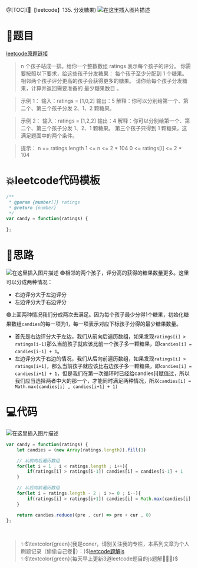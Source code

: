 @[TOC](🚅【leetcode】135. 分发糖果)
![在这里插入图片描述](https://img-blog.csdnimg.cn/7bd3cd5ef8154d7da99e5cd9badf12f4.png#pic_center)

# 🚀题目
[leetcode原题链接](https://leetcode-cn.com/problems/candy/)
> n 个孩子站成一排。给你一个整数数组 ratings 表示每个孩子的评分。
> 你需要按照以下要求，给这些孩子分发糖果：
> 每个孩子至少分配到 1 个糖果。
> 相邻两个孩子评分更高的孩子会获得更多的糖果。
> 请你给每个孩子分发糖果，计算并返回需要准备的 最少糖果数目 。

 

>示例 1：
>输入：ratings = [1,0,2]
>输出：5
>解释：你可以分别给第一个、第二个、第三个孩子分发 2、1、2 颗糖果。

>示例 2：
>输入：ratings = [1,2,2]
>输出：4
>解释：你可以分别给第一个、第二个、第三个孩子分发 1、2、1 颗糖果。
>第三个孩子只得到 1 颗糖果，这满足题面中的两个条件。


>提示：
>n == ratings.length
>1 <= n <= 2 * 104
>0 <= ratings[i] <= 2 * 104

# 💥leetcode代码模板

```javascript
/**
 * @param {number[]} ratings
 * @return {number}
 */
var candy = function(ratings) {
    
};
```

# 🚀思路
![在这里插入图片描述](https://img-blog.csdnimg.cn/470f6b9e77f74bc390c692ed5c64bdeb.gif#pic_center)
🟣相邻的两个孩子，评分高的获得的糖果数量更多。这里可以分成两种情况：
- 右边评分大于左边评分
- 左边评分大于右边评分

🟢上面两种情况我们分成两次去满足。因为每个孩子最少分得1个糖果，初始化糖果数组`candies`的每一项为1，每一项表示对应下标孩子分得的最少糖果数量。
- 首先是右边评分大于左边，我们从前向后遍历数组，如果发现`ratings[i] > ratings[i-1]`那么当前孩子就应该比前一个孩子多一颗糖果，即`candies[i] = candies[i-1] + 1`。
- 左边评分大于右边的情况，我们从后向前遍历数组，如果发现`ratings[i] > ratings[i+1]`，那么当前孩子就应该比右边孩子多一颗糖果，即`condies[i] = candies[i+1] + 1`，但是我们在第一次循环时已经给candies[i]赋值过，所以我们应当选择两者中大的那一个，才能同时满足两种情况，所以`candies[i] = Math.max(candies[i] , candies[i+1] + 1)`

# 💻代码
![在这里插入图片描述](https://img-blog.csdnimg.cn/50b64835a43344369939c44437475cc5.png?x-oss-process=image/watermark,type_d3F5LXplbmhlaQ,shadow_50,text_Q1NETiBA5YmN56uvY29ybmVy,size_8,color_FFFFFF,t_70,g_se,x_16#pic_center)


```js
var candy = function(ratings) {
    let candies = (new Array(ratings.length)).fill(1)

    // 从前向后遍历数组
    for(let i = 1 ; i < ratings.length ; i++){
        if(ratings[i] > ratings[i-1]) candies[i] = candies[i-1] + 1
    }

    // 从后向前遍历数组
    for(let i = ratings.length - 2 ; i >= 0 ; i--){
        if(ratings[i] > ratings[i+1]) candies[i] = Math.max(candies[i] , candies[i+1] + 1)
    }

    return candies.reduce((pre , cur) => pre + cur , 0)
};
```



<br/>

> ✨$\textcolor{green}{我是coner，请别关注我的专栏，本系列文章为个人刷题记录（偷偷自己卷🤤）：}$[leetcode题解js](https://blog.csdn.net/laplacepoisson/category_11759331.html?spm=1001.2014.3001.5482)<br/>
> ✨$\textcolor{green}{每天早上更新3道leetcode题目的js题解🚀🚀🚀}$<br/>